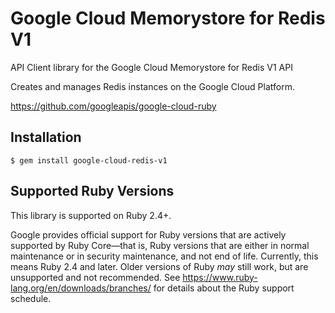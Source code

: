 # Google Cloud Memorystore for Redis V1

API Client library for the Google Cloud Memorystore for Redis V1 API

Creates and manages Redis instances on the Google Cloud Platform.

https://github.com/googleapis/google-cloud-ruby

## Installation

```
$ gem install google-cloud-redis-v1
```

## Supported Ruby Versions

This library is supported on Ruby 2.4+.

Google provides official support for Ruby versions that are actively supported
by Ruby Core—that is, Ruby versions that are either in normal maintenance or
in security maintenance, and not end of life. Currently, this means Ruby 2.4
and later. Older versions of Ruby _may_ still work, but are unsupported and not
recommended. See https://www.ruby-lang.org/en/downloads/branches/ for details
about the Ruby support schedule.
